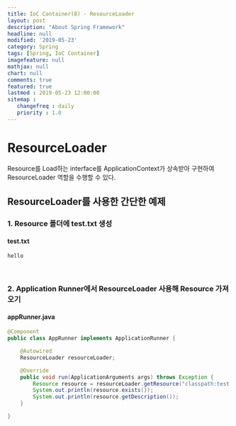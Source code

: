 ```yaml
---
title: IoC Container(8) - ResourceLoader
layout: post
description: "About Spring Framework"
headline: null
modified: '2019-05-23'
category: Spring
tags: [Spring, IoC Container]
imagefeature: null
mathjax: null
chart: null
comments: true
featured: true
lastmod : 2019-05-23 12:00:00
sitemap :  
   changefreq : daily
   priority : 1.0
---
```


# ResourceLoader  
  
Resource를 Load하는 interface를 ApplicationContext가 상속받아 구현하여 ResourceLoader 역할을 수행할 수 있다.
  
## ResourceLoader를 사용한 간단한 예제  
  
### 1. Resource 폴더에 test.txt 생성  
  
#### test.txt  
  
```vim
hello
```  
  
<br />

### 2. Application Runner에서 ResourceLoader 사용해 Resource 가져오기
  
#### appRunner.java  
  
```java
@Component
public class AppRunner implements ApplicationRunner {

    @Autowired
    ResourceLoader resourceLoader;

    @Override
    public void run(ApplicationArguments args) throws Exception {
        Resource resource = resourceLoader.getResource("classpath:test.txt");
        System.out.println(resource.exists());
        System.out.println(resource.getDescription());
    }

}
```  
  
  
